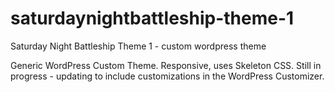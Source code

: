 # saturdaynightbattleship-theme-1
Saturday Night Battleship Theme 1 - custom wordpress theme

Generic WordPress Custom Theme.  Responsive, uses Skeleton CSS.  Still in progress - updating to include customizations in the WordPress Customizer.
